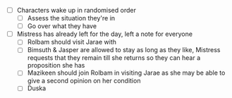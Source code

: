 - [ ] Characters wake up in randomised order
	- [ ] Assess the situation they're in
	- [ ] Go over what they have
- [ ] Mistress has already left for the day, left a note for everyone
	- [ ] Rolbam should visit Jarae with
	- [ ] Bimsuth & Jasper are allowed to stay as long as they like, Mistress requests that they remain till she returns so they can hear a proposition she has
	- [ ] Mazikeen should join Rolbam in visiting Jarae as she may be able to give a second opinion on her condition
	- [ ] Duska 